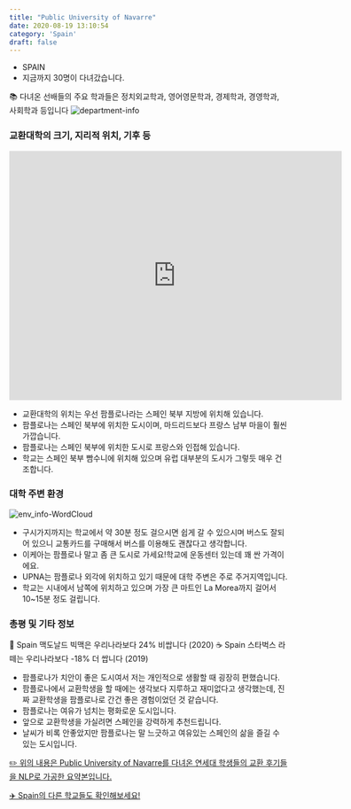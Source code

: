 ```yaml
---
title: "Public University of Navarre"
date: 2020-08-19 13:10:54
category: 'Spain'
draft: false
---
```



* SPAIN
* 지금까지 30명이 다녀갔습니다. 

📚 다녀온 선배들의 주요 학과들은 정치외교학과, 영어영문학과, 경제학과, 경영학과, 사회학과 등입니다
![department-info](../plots/ES000003.png)
### 교환대학의 크기, 지리적 위치, 기후 등
<iframe
width="600"
height="450"
frameborder="0" style="border:0"
src="https://www.google.com/maps/embed/v1/place?key=AIzaSyC9e1AME-pVmWC4hBpFdu5S4dKzyepa3HQ&q=Public+University+of+Navarre&center=42.8005243,-1.6367636&zoom=14" allowfullscreen>
</iframe>

* 교환대학의 위치는 우선 팜플로나라는 스페인 북부 지방에 위치해 있습니다.
* 팜플로나는 스페인 북부에 위치한 도시이며, 마드리드보다 프랑스 남부 마을이 훨씬 가깝습니다.
* 팜플로나는 스페인 북부에 위치한 도시로 프랑스와 인접해 있습니다.
* 학교는 스페인 북부 빰수니에 위치해 있으며 유럽 대부분의 도시가 그렇듯 매우 건조합니다.


### 대학 주변 환경

![env_info-WordCloud](../univ_wordclouds_okt/env_info/ES000003_env_info_okt.png)

* 구시가지까지는 학교에서 약 30분 정도 걸으시면 쉽게 갈 수 있으시며 버스도 잘되어 있으니 교통카드를 구매해서 버스를 이용해도 괜찮다고 생각합니다.
* 이케아는 팜플로나 말고 좀 큰 도시로 가세요!학교에 운동센터 있는데 꽤 싼 가격이에요.
* UPNA는 팜플로나 외각에 위치하고 있기 때문에 대학 주변은 주로 주거지역입니다.
* 학교는 시내에서 남쪽에 위치하고 있으며 가장 큰 마트인 La Morea까지 걸어서 10~15분 정도 걸립니다.


### 총평 및 기타 정보 
🍔 Spain 맥도날드 빅맥은 우리나라보다 24% 비쌉니다 (2020)
☕️ Spain 스타벅스 라떼는 우리나라보다 -18% 더 쌉니다 (2019)
* 팜플로나가 치안이 좋은 도시여서 저는 개인적으로 생활할 때 굉장히 편했습니다.
* 팜플로나에서 교환학생을 할 때에는 생각보다 지루하고 재미없다고 생각했는데, 진짜 교환학생을 팜플로나로 간건 좋은 경험이었던 것 같습니다.
* 팜플로나는 여유가 넘치는 평화로운 도시입니다.
* 앞으로 교환학생을 가실려면 스페인을 강력하게 추천드립니다.
* 날씨가 비록 안좋았지만 팜플로나는 말 느긋하고 여유있는 스페인의 삶을 즐길 수 있는 도시입니다.


[✏️ 위의 내용은 Public University of Navarre를 다녀온 연세대 학생들의 교환 후기들을 NLP로 가공한 요약본입니다.](http://oia.yonsei.ac.kr/partner/expReport.asp?ucode=ES000003&bgbn=A)

[✈️ Spain의 다른 학교들도 확인해보세요!](https://yonsei-exchange.netlify.app/?category=Spain)
